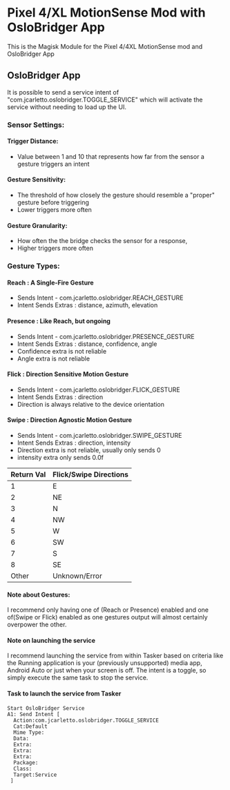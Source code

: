 # Pixel 4/XL MotionSense Mod with OsloBridger App
This is the Magisk Module for the Pixel 4/4XL MotionSense mod and OsloBridger App


## OsloBridger App
It is possible to send a service intent of "com.jcarletto.oslobridger.TOGGLE_SERVICE" which will activate the service without needing to load up the UI.

### Sensor Settings:
#### Trigger Distance: 
  * Value between 1 and 10 that represents how far from the sensor a gesture triggers an intent

#### Gesture Sensitivity:
  * The threshold of how closely the gesture should resemble a "proper" gesture before triggering
  * Lower triggers more often

#### Gesture Granularity:
  * How often the the bridge checks the sensor for a response,
  * Higher triggers more often


### Gesture Types:
#### Reach : A Single-Fire Gesture
  * Sends Intent - com.jcarletto.oslobridger.REACH_GESTURE
  * Intent Sends Extras : distance, azimuth, elevation

#### Presence : Like Reach, but ongoing
  * Sends Intent - com.jcarletto.oslobridger.PRESENCE_GESTURE
  * Intent Sends Extras : distance, confidence, angle
  * Confidence extra is not reliable
  * Angle extra is not reliable

#### Flick : Direction Sensitive Motion Gesture
  * Sends Intent - com.jcarletto.oslobridger.FLICK_GESTURE
  * Intent Sends Extras : direction
  * Direction is always relative to the device orientation


#### Swipe : Direction Agnostic Motion Gesture
  * Sends Intent - com.jcarletto.oslobridger.SWIPE_GESTURE
  * Intent Sends Extras : direction, intensity
  * Direction extra is not reliable, usually only sends 0
  * intensity extra only sends 0.0f
  
Return Val | Flick/Swipe Directions
-----------|----------------
1 | E
2 | NE
3 | N
4 | NW
5 | W
6 | SW
7 | S
8 | SE
Other | Unknown/Error



#### Note about Gestures:
I recommend only having one of (Reach or Presence) enabled and one of(Swipe or Flick) enabled as one gestures output will almost certainly overpower the other.

#### Note on launching the service
I recommend launching the service from within Tasker based on criteria like the Running application is your (previously unsupported) media app, Android Auto or just when your screen is off. The intent is a toggle, so simply execute the same task to stop the service.

#### Task to launch the service from Tasker
    Start OsloBridger Service
    A1: Send Intent [ 
      Action:com.jcarletto.oslobridger.TOGGLE_SERVICE 
      Cat:Default 
      Mime Type: 
      Data: 
      Extra: 
      Extra: 
      Extra: 
      Package: 
      Class: 
      Target:Service 
     ] 

